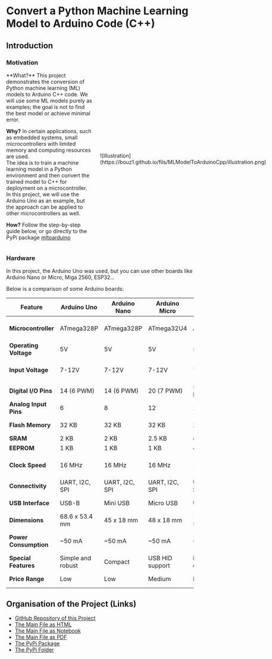 # Convert a Python Machine Learning Model to Arduino Code (C++)
   
## Introduction

### Motivation

<div id="container" style="display: flex; gap: 20px; width: 100%;">
<div id="left_div" style="flex: 2;">
**What?**
    This project demonstrates the conversion of Python machine learning (ML) models to Arduino C++ code.  
    We will use some ML models purely as examples; the goal is not to find the best model or achieve minimal error.  

**Why?**
    In certain applications, such as embedded systems, small microcontrollers with limited memory and computing resources are used.  
    The idea is to train a machine learning model in a Python environment and then convert the trained model to C++ for deployment on a microcontroller.  
    In this project, we will use the Arduino Uno as an example, but the approach can be applied to other microcontrollers as well.  

**How?**
    Follow the step-by-step guide below, or go directly to the PyPi package [mltoarduino](https://pypi.org/search/?q=mltoarduino)
  </div>
  <div id="right_div" style="flex: 1; width: 50%; display: flex; align-items: center;">
    ![Illustration](https://bouz1.github.io/fils/MLModelToArduinoCpp/illustration.png)
  </div>
</div>

### Hardware

In this project, the Arduino Uno was used, but you can use other boards like Arduino Nano or Micro, Miga 2560, ESP32...  

Below is a comparison of some Arduino boards:  

| Feature              | Arduino Uno   | Arduino Nano   | Arduino Micro  | Arduino Mega 2560 | ESP32               |
|----------------------|---------------|----------------|----------------|-------------------|---------------------|
| **Microcontroller**  | ATmega328P    | ATmega328P     | ATmega32U4     | ATmega2560        | Tensilica Xtensa LX6 |
| **Operating Voltage** | 5V           | 5V             | 5V             | 5V                | 3.3V               |
| **Input Voltage**    | 7-12V         | 7-12V          | 7-12V          | 7-12V             | 5V via USB or 7-12V |
| **Digital I/O Pins** | 14 (6 PWM)    | 14 (6 PWM)     | 20 (7 PWM)     | 54 (15 PWM)       | 34                 |
| **Analog Input Pins**| 6             | 8              | 12             | 16                | 18                 |
| **Flash Memory**     | 32 KB         | 32 KB          | 32 KB          | 256 KB            | Up to 16 MB        |
| **SRAM**             | 2 KB          | 2 KB           | 2.5 KB         | 8 KB              | 520 KB             |
| **EEPROM**           | 1 KB          | 1 KB           | 1 KB           | 4 KB              | None               |
| **Clock Speed**      | 16 MHz        | 16 MHz         | 16 MHz         | 16 MHz            | 240 MHz (dual-core)|
| **Connectivity**     | UART, I2C, SPI| UART, I2C, SPI | UART, I2C, SPI | UART, I2C, SPI    | Wi-Fi, Bluetooth   |
| **USB Interface**    | USB-B         | Mini USB       | Micro USB      | USB-B             | Micro USB          |
| **Dimensions**       | 68.6 x 53.4 mm| 45 x 18 mm     | 48 x 18 mm     | 101.52 x 53.3 mm  | 51 x 25.5 mm       |
| **Power Consumption**| ~50 mA        | ~50 mA         | ~50 mA         | ~70 mA            | Varies (~80-240 mA)|
| **Special Features** | Simple and robust | Compact      | USB HID support| High I/O count    | Wi-Fi and BLE      |
| **Price Range**      | Low           | Low            | Medium         | Medium            | Medium-High        |

## Organisation of the Project (Links)

- [GitHub Repository of this Project](https://github.com/bouz1/ML-Model-To-Arduino-Cpp)  
- [The Main File as HTML](https://bouz1.github.io/fils/MLModelToArduinoCpp/MLModelToArduinoCpp.html)  
- [The Main File as Notebook](https://github.com/bouz1/ML-Model-To-Arduino-Cpp/blob/main/notebooks/MLModelToArduinoCpp.ipynb)  
- [The Main File as PDF](https://bouz1.github.io/fils/MLModelToArduinoCpp/MLModelToArduinoCpp.pdf)  
- [The PyPi Package](https://pypi.org/project/mltoarduino/)  
- [The PyPi Folder](https://github.com/bouz1/PypiContributions/tree/main/mltoarduino)
